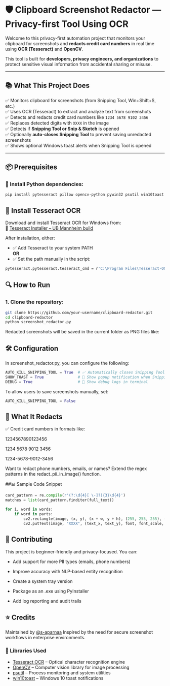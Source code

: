 # 🛡️ Clipboard Screenshot Redactor — Privacy-first Tool Using OCR

Welcome to this privacy-first automation project that monitors your clipboard for screenshots and **redacts credit card numbers** in real time using **OCR (Tesseract)** and **OpenCV**.

This tool is built for **developers, privacy engineers, and organizations** to protect sensitive visual information from accidental sharing or misuse.

---

## 📚 What This Project Does

✅ Monitors clipboard for screenshots (from Snipping Tool, Win+Shift+S, etc.)  
✅ Uses OCR (Tesseract) to extract and analyze text from screenshots  
✅ Detects and redacts credit card numbers like `1234 5678 9102 3456`  
✅ Replaces detected digits with `XXXX` in the image  
✅ Detects if **Snipping Tool or Snip & Sketch** is opened  
✅ Optionally **auto-closes Snipping Tool** to prevent saving unredacted screenshots  
✅ Shows optional Windows toast alerts when Snipping Tool is opened  

---

## 📦 Prerequisites

### 🧱 Install Python dependencies:
```bash
pip install pytesseract pillow opencv-python pywin32 psutil win10toast
```

## 🧠 Install Tesseract OCR

Download and install Tesseract OCR for Windows from:  
🔗 [Tesseract Installer – UB Mannheim build](https://github.com/UB-Mannheim/tesseract/wiki)

After installation, either:

- ✅ Add Tesseract to your system PATH  
**OR**  
- ✅ Set the path manually in the script:

```bash
pytesseract.pytesseract.tesseract_cmd = r'C:\Program Files\Tesseract-OCR\tesseract.exe'
```

## 🔍 How to Run

### 1. Clone the repository:
```bash
git clone https://github.com/your-username/clipboard-redactor.git
cd clipboard-redactor
python screenshot_redactor.py
```

Redacted screenshots will be saved in the current folder as PNG files like:
## 🛠️ Configuration
In screenshot_redactor.py, you can configure the following:

```python
AUTO_KILL_SNIPPING_TOOL = True  # ✅ Automatically closes Snipping Tool
SHOW_TOAST = True               # 🔔 Show popup notification when Snipping Tool opens
DEBUG = True                    # 🐞 Show debug logs in terminal
```

To allow users to save screenshots manually, set:
```python
AUTO_KILL_SNIPPING_TOOL = False
```

## 🔐 What It Redacts

✅ Credit card numbers in formats like:

1234567890123456

1234 5678 9012 3456

1234-5678-9012-3456

Want to redact phone numbers, emails, or names?
Extend the regex patterns in the redact_pii_in_image() function.

##📊 Sample Code Snippet

```python
card_pattern = re.compile(r'(?:\d{4}[ \-]?){3}\d{4}')
matches = list(card_pattern.finditer(full_text))

for i, word in words:
    if word in parts:
        cv2.rectangle(image, (x, y), (x + w, y + h), (255, 255, 255), -1)
        cv2.putText(image, "XXXX", (text_x, text_y), font, font_scale, (0, 0, 0), thickness)
```

## 🧩 Contributing

This project is beginner-friendly and privacy-focused. You can:

- Add support for more PII types (emails, phone numbers)

- Improve accuracy with NLP-based entity recognition

- Create a system tray version

- Package as an .exe using PyInstaller

- Add log reporting and audit trails

## ⭐ Credits
Maintained by [@s-aparnaa](https://github.com/s-aparnaa) 
Inspired by the need for secure screenshot workflows in enterprise environments.

### 🧰 Libraries Used

- [Tesseract OCR](https://github.com/tesseract-ocr/tesseract) – Optical character recognition engine
- [OpenCV](https://opencv.org/) – Computer vision library for image processing
- [psutil](https://github.com/giampaolo/psutil) – Process monitoring and system utilities
- [win10toast](https://github.com/jithurjacob/Windows-10-Toast-Notifications) – Windows 10 toast notifications
